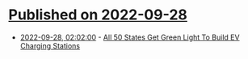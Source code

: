 # [Published on 2022-09-28](index.md)

* [2022-09-28, 02:02:00](https://hardware.slashdot.org/story/22/09/27/2134231/all-50-states-get-green-light-to-build-ev-charging-stations?utm_source=rss1.0mainlinkanon&utm_medium=feed) - [All 50 States Get Green Light To Build EV Charging Stations](https://hardware.slashdot.org/story/22/09/27/2134231/all-50-states-get-green-light-to-build-ev-charging-stations?utm_source=rss1.0mainlinkanon&utm_medium=feed)
